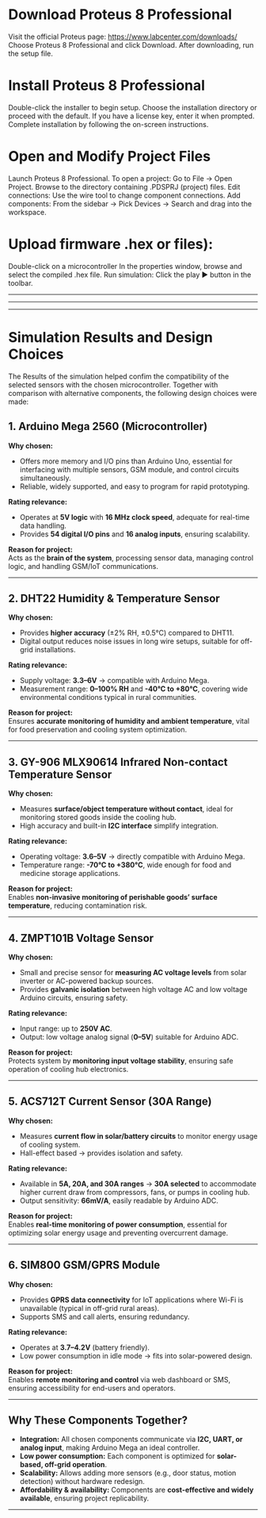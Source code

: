 # Download Proteus 8 Professional
Visit the official Proteus page:
https://www.labcenter.com/downloads/
Choose Proteus 8 Professional and click Download.
After downloading, run the setup file.

# Install Proteus 8 Professional
Double-click the installer to begin setup.
Choose the installation directory or proceed with the default.
If you have a license key, enter it when prompted.
Complete installation by following the on-screen instructions.

# Open and Modify Project Files
Launch Proteus 8 Professional.
To open a project:
Go to File → Open Project.
Browse to the directory containing .PDSPRJ (project) files.
Edit connections: Use the wire tool to change component connections.
Add components: From the sidebar → Pick Devices → Search and drag into the workspace.

# Upload firmware  .hex or files):
Double-click on a microcontroller 
In the properties window, browse and select the compiled .hex file.
Run simulation: Click the play ▶️ button in the toolbar.

---
---
---

# Simulation Results and Design Choices
The Results of the simulation helped confim the compatibility of the selected sensors with the chosen microcontroller. Together with comparison with alternative components, the following design choices were made:

## 1. Arduino Mega 2560 (Microcontroller)
**Why chosen:**
- Offers more memory and I/O pins than Arduino Uno, essential for interfacing with multiple sensors, GSM module, and control circuits simultaneously.  
- Reliable, widely supported, and easy to program for rapid prototyping.  

**Rating relevance:**
- Operates at **5V logic** with **16 MHz clock speed**, adequate for real-time data handling.  
- Provides **54 digital I/O pins** and **16 analog inputs**, ensuring scalability.  

**Reason for project:**  
Acts as the **brain of the system**, processing sensor data, managing control logic, and handling GSM/IoT communications.  

---

## 2. DHT22 Humidity & Temperature Sensor
**Why chosen:**
- Provides **higher accuracy** (±2% RH, ±0.5°C) compared to DHT11.  
- Digital output reduces noise issues in long wire setups, suitable for off-grid installations.  

**Rating relevance:**
- Supply voltage: **3.3–6V** → compatible with Arduino Mega.  
- Measurement range: **0–100% RH** and **-40°C to +80°C**, covering wide environmental conditions typical in rural communities.  

**Reason for project:**  
Ensures **accurate monitoring of humidity and ambient temperature**, vital for food preservation and cooling system optimization.  

---

## 3. GY-906 MLX90614 Infrared Non-contact Temperature Sensor
**Why chosen:**
- Measures **surface/object temperature without contact**, ideal for monitoring stored goods inside the cooling hub.  
- High accuracy and built-in **I2C interface** simplify integration.  

**Rating relevance:**
- Operating voltage: **3.6–5V** → directly compatible with Arduino Mega.  
- Temperature range: **-70°C to +380°C**, wide enough for food and medicine storage applications.  

**Reason for project:**  
Enables **non-invasive monitoring of perishable goods’ surface temperature**, reducing contamination risk.  

---

## 4. ZMPT101B Voltage Sensor
**Why chosen:**
- Small and precise sensor for **measuring AC voltage levels** from solar inverter or AC-powered backup sources.  
- Provides **galvanic isolation** between high voltage AC and low voltage Arduino circuits, ensuring safety.  

**Rating relevance:**
- Input range: up to **250V AC**.  
- Output: low voltage analog signal (**0–5V**) suitable for Arduino ADC.  

**Reason for project:**  
Protects system by **monitoring input voltage stability**, ensuring safe operation of cooling hub electronics.  

---

## 5. ACS712T Current Sensor (30A Range)
**Why chosen:**
- Measures **current flow in solar/battery circuits** to monitor energy usage of cooling system.  
- Hall-effect based → provides isolation and safety.  

**Rating relevance:**
- Available in **5A, 20A, and 30A ranges** → **30A selected** to accommodate higher current draw from compressors, fans, or pumps in cooling hub.  
- Output sensitivity: **66mV/A**, easily readable by Arduino ADC.  

**Reason for project:**  
Enables **real-time monitoring of power consumption**, essential for optimizing solar energy usage and preventing overcurrent damage.  

---

## 6. SIM800 GSM/GPRS Module
**Why chosen:**
- Provides **GPRS data connectivity** for IoT applications where Wi-Fi is unavailable (typical in off-grid rural areas).  
- Supports SMS and call alerts, ensuring redundancy.  

**Rating relevance:**
- Operates at **3.7–4.2V** (battery friendly).  
- Low power consumption in idle mode → fits into solar-powered design.  

**Reason for project:**  
Enables **remote monitoring and control** via web dashboard or SMS, ensuring accessibility for end-users and operators.  

---

## Why These Components Together?
- **Integration:** All chosen components communicate via **I2C, UART, or analog input**, making Arduino Mega an ideal controller.  
- **Low power consumption:** Each component is optimized for **solar-based, off-grid operation**.  
- **Scalability:** Allows adding more sensors (e.g., door status, motion detection) without hardware redesign.  
- **Affordability & availability:** Components are **cost-effective and widely available**, ensuring project replicability.  

---
